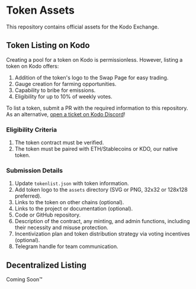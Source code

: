 # Token Assets

This repository contains official assets for the Kodo Exchange.

## Token Listing on Kodo

Creating a pool for a token on Kodo is permissionless. However, listing a token on Kodo offers:

1. Addition of the token's logo to the Swap Page for easy trading.
2. Gauge creation for farming opportunities.
3. Capability to bribe for emissions.
4. Eligibility for up to 10% of weekly votes.

To list a token, submit a PR with the required information to this repository. As an alternative, [open a ticket on Kodo Discord](https://discord.com/invite/p99hk4actg)!

### Eligibility Criteria

1. The token contract must be verified.
2. The token must be paired with ETH/Stablecoins or KDO, our native token.

### Submission Details

1. Update `tokenlist.json` with token information.
2. Add token logo to the `assets` directory (SVG or PNG, 32x32 or 128x128 preferred).
3. Links to the token on other chains (optional).
4. Links to the project or documentation (optional).
5. Code or GitHub repository.
6. Description of the contract, any minting, and admin functions, including their necessity and misuse protection.
7. Incentivization plan and token distribution strategy via voting incentives (optional).
8. Telegram handle for team communication.

## Decentralized Listing

Coming Soon™
